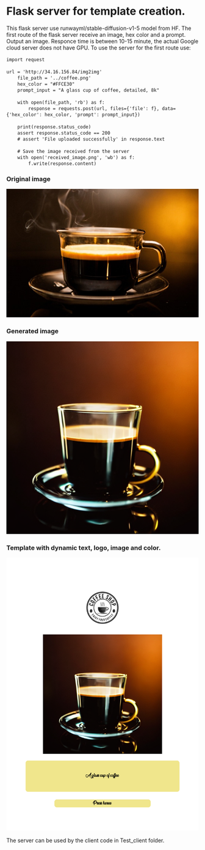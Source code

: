 # Flask server for template creation.

This flask server use runwayml/stable-diffusion-v1-5 model from HF. 
The first route of the flask server receive an image, hex color and a prompt. Output an image.
Responce time is between 10-15 minute, the actual Google cloud server does not have GPU.
To use the server for the first route use: 


```
import request

url = 'http://34.16.156.84/img2img'
    file_path = '../coffee.png'
    hex_color = "#FFCE30"
    prompt_input = "A glass cup of coffee, detailed, 8k"

    with open(file_path, 'rb') as f:
        response = requests.post(url, files={'file': f}, data={'hex_color': hex_color, 'prompt': prompt_input})

    print(response.status_code)
    assert response.status_code == 200
    # assert 'File uploaded successfully' in response.text

    # Save the image received from the server
    with open('received_image.png', 'wb') as f:
        f.write(response.content)
```
### Original image
<img src="/images/received_image.jpg" title="Orginal picture">

### Generated image
<img src="/images/tmpsd1ym3me.png" title="Generated picture">

### Template with dynamic text, logo, image and color.
<img src="/images/tmpsd1ym3me_final_image.png" title="Template picture">

The server can be used by the client code in Test_client folder.

